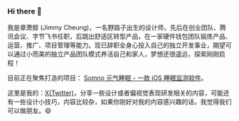 ### Hi there 👋  

我是章萧醇 (Jimmy Cheung)，一名野路子出生的设计师，先后在创业团队、腾讯会议、字节飞书任职，后跳出舒适区转型产品，在一家硬件钱包团队锻炼产品、运营、推广、项目管理等能力。现已辞职全身心投入自己的独立开发事业，期望可以通过小而美的独立产品团队模式养活自己和家人，梦想还很遥远，探索刚刚启程！

目前正在聚焦打造的项目： [Somno 元气睡眠 - 一款 iOS 睡眠监测软件](https://apps.apple.com/app/6504674988)。

这里是我的：[X(Twitter)](https://x.com/remixdesigner)，分享一些设计或者偏视觉表现研发相关的内容，可能还有一些设计小技巧，内容比较杂，如果你刚好对我的内容感兴趣的话，我觉得我们可以做朋友。😄

<!--
**xiaochunjimmy/xiaochunjimmy** is a ✨ _special_ ✨ repository because its `README.md` (this file) appears on your GitHub profile.

Here are some ideas to get you started:

- 🔭 I’m currently working on ...
- 🌱 I’m currently learning ...
- 👯 I’m looking to collaborate on ...
- 🤔 I’m looking for help with ...
- 💬 Ask me about ...
- 📫 How to reach me: ...
- 😄 Pronouns: ...
- ⚡ Fun fact: ...
-->
